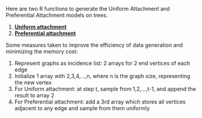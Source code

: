 Here are two R functions to generate the Uniform Attachment and Preferential Attachment models on trees.

1.  __[Uniform attachment](https://github.com/thn003/recovering_first_vertices/blob/master/Data%20Generation/Graph%20Generation%20-%20Unif%20Attm%20on%20Tree%20Simulations.R)__
2.  __[Preferential attachment](https://github.com/thn003/recovering_first_vertices/blob/master/Data%20Generation/Graph%20Generation%20-%20Pref%20Attm%20on%20Tree%20Simulations.R)__

Some measures taken to improve the efficiency of data generation and minimizing the memory cost:
1.  Represent graphs as incidence list: 2 arrays for 2 end vertices of each edge
2.  Initialize 1 array with 2,3,4,...,n, where n is the graph size, representing the new vertex
3.  For Uniform attachment: at step t, sample from 1,2,...,t-1, and append the result to array 2
4.  For Preferential attachment: add a 3rd array which stores all vertices adjacent to any edge and sample from them uniformly
